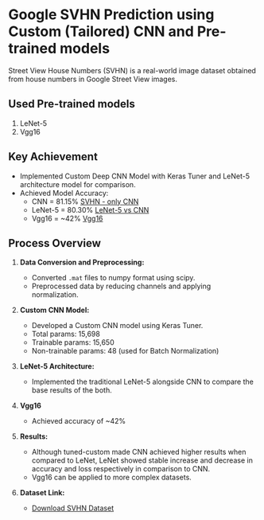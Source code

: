 # Google SVHN Prediction using Custom (Tailored) CNN and Pre-trained models

Street View House Numbers (SVHN) is a real-world image dataset obtained from house numbers in Google Street View images.

## Used Pre-trained models 

1. LeNet-5
2. Vgg16

## Key Achievement

- Implemented Custom Deep CNN Model with Keras Tuner and LeNet-5 architecture model for comparison.
- Achieved Model Accuracy:
  - CNN = 81.15% [SVHN - only CNN](https://github.com/RajKulk16/Google-SVHN-Prediction-using-DeepNet-CNN/blob/main/SVHN.ipynb)
  - LeNet-5 = 80.30% [LeNet-5 vs CNN](https://github.com/RajKulk16/Google-SVHN-Prediction-using-DeepNet-CNN/blob/main/Custom%20CNN%20vs%20LeNet-5.ipynb)
  - Vgg16 = ~42% [Vgg16](https://github.com/RajKulk16/Google-SVHN-Prediction-with-CNN-and-Transfer-Learning/blob/main/Vgg16.ipynb)

## Process Overview

1. **Data Conversion and Preprocessing:**
   - Converted `.mat` files to numpy format using scipy.
   - Preprocessed data by reducing channels and applying normalization.

2. **Custom CNN Model:**
   - Developed a Custom CNN model using Keras Tuner.
   - Total params: 15,698
   - Trainable params: 15,650
   - Non-trainable params: 48 (used for Batch Normalization)

3. **LeNet-5 Architecture:**
   - Implemented the traditional LeNet-5 alongside CNN to compare the base results of the both.
  
4. **Vgg16**
   - Achieved accuracy of ~42%

4. **Results:**
   - Although tuned-custom made CNN achieved higher results when compared to LeNet, LeNet showed stable increase and decrease in accuracy and loss respectively in comparison to CNN.
   - Vgg16 can be applied to more complex datasets. 

5. **Dataset Link:**
   - [Download SVHN Dataset](http://ufldl.stanford.edu/housenumbers/)
